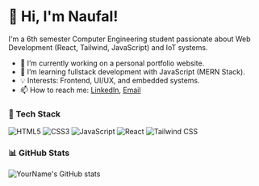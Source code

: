 # 👋 Hi, I'm Naufal!

I'm a 6th semester Computer Engineering student passionate about Web Development (React, Tailwind, JavaScript) and IoT systems.

- 🔭 I’m currently working on a personal portfolio website.
- 🌱 I’m learning fullstack development with JavaScript (MERN Stack).
- 💡 Interests: Frontend, UI/UX, and embedded systems.
- 📫 How to reach me: [LinkedIn](#), [Email](mailto:your@email.com)

### 🚀 Tech Stack
![HTML5](https://img.shields.io/badge/-HTML5-E34F26?logo=html5&logoColor=fff)
![CSS3](https://img.shields.io/badge/-CSS3-1572B6?logo=css3)
![JavaScript](https://img.shields.io/badge/-JavaScript-F7DF1E?logo=javascript&logoColor=000)
![React](https://img.shields.io/badge/-React-61DAFB?logo=react&logoColor=000)
![Tailwind CSS](https://img.shields.io/badge/-Tailwind_CSS-38B2AC?logo=tailwind-css)

### 📊 GitHub Stats
![YourName's GitHub stats](https://github-readme-stats.vercel.app/api?username=yourusername&show_icons=true&theme=radical)
